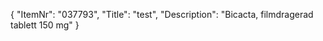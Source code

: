 {
  "ItemNr": "037793",
  "Title": "test",
  "Description": "Bicacta, filmdragerad tablett 150 mg"
}